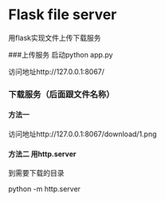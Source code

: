 # Flask file server
用flask实现文件上传下载服务

###上传服务
启动python app.py

访问地址http://127.0.0.1:8067/


### 下载服务（后面跟文件名称）
#### 方法一
访问地址http://127.0.0.1:8067/download/1.png

#### 方法二 用http.server
到需要下载的目录

python -m http.server